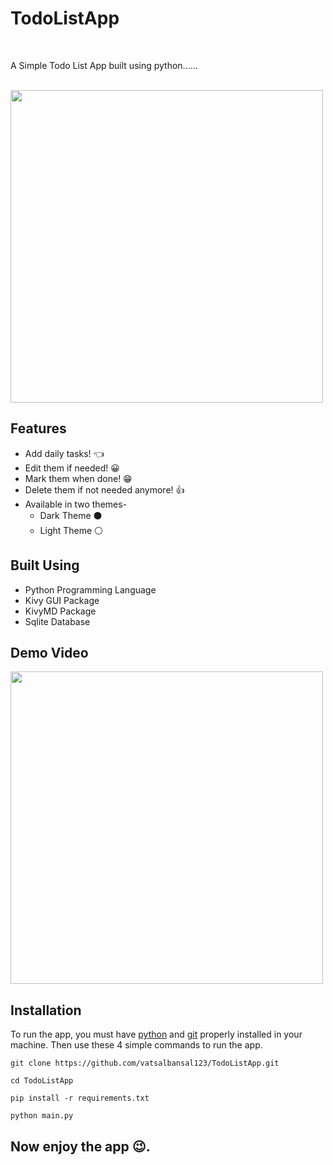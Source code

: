 # TodoListApp

<br>

<p align='left'>A Simple Todo List App built using python......</p>
<br>
<img src="https://user-images.githubusercontent.com/75211281/116238525-116d6800-a77f-11eb-9f38-268dde56260f.png" height=500>

<div align='left'>

**<h2>Features</h2>**

- Add daily tasks! 👈
- Edit them if needed! 😀
- Mark them when done! 😁
- Delete them if not needed anymore! 👍
- Available in two themes-
  - Dark Theme ⚫
  - Light Theme ⚪

**<h2>Built Using</h2>**

- Python Programming Language
- Kivy GUI Package
- KivyMD Package
- Sqlite Database

**<h2>Demo Video</h2>**

<img src="https://user-images.githubusercontent.com/75211281/116243664-cb1b0780-a784-11eb-915c-5be0978af324.gif" height=500>

**<h2>Installation</h2>**

To run the app, you must have [python](https://www.python.org/downloads/) and [git](https://git-scm.com/downloads) properly installed in your machine. Then use these 4 simple commands to run the app.

```
git clone https://github.com/vatsalbansal123/TodoListApp.git

cd TodoListApp

pip install -r requirements.txt

python main.py
```

## **Now enjoy the app 😉.**

</div>
